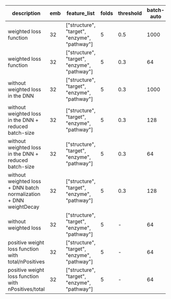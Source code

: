 | description | emb | feature_list | folds | threshold | batch-auto | batch-model | epoch-auto | epoch-model | dropout | LR | accuracy | auc | f1 | aupr | recall | specificity | precision | 
|-------------|-----|--------------|-------|-----------|------------|---|----------|------------|-------------|---------|----------|-----|----|--|--|--|--|
| weighted loss function | 32 | ["structure", "target", "enzyme", "pathway"] | 5 | 0.5 | 1000 | 1000 | 10 | 10 | 0.4 | 0.001 | 12% | 51% | - |
| weighted loss function | 32 | ["structure", "target", "enzyme", "pathway"] | 5 | 0.3 | 64 | 64 | 1000 | 1000 | 0.4 | 0.001 |11% | 47% | - |
| without weighted loss in the DNN | 32 | ["structure", "target", "enzyme", "pathway"] | 5 | 0.3 | 1000 | 1000 | 10 | 10 | 0.4 | 0.001 |88% | 56% | - |
| without weighted loss in the DNN + reduced batch-size | 32 | ["structure", "target", "enzyme", "pathway"] | 5 | 0.3 | 128 | 128 | 10 | 10 | 0.4 | 0.001 |86% | 58% | - |
| without weighted loss in the DNN + reduced batch-size | 32 | ["structure", "target", "enzyme", "pathway"] | 5 | 0.3 | 64 | 64 | 10 | 10 | 0.4 | 0.001 |88% | 59% | - |
| without weighted loss + DNN batch normalization + DNN weightDecay | 32 | ["structure", "target", "enzyme", "pathway"] | 5 | 0.3 | 128 | 128 | 10 | 10 | 0.4 |0.001 | 11% | 50% | - |
| without weighted loss | 32 | ["structure", "target", "enzyme", "pathway"] | 5 | - | 64 | 64 | 10 | 10 | 0.4 | 0.001 | 48.5% | 58% | 23% | 31% | 67% | 46% | 13%
| positive weight loss function with total/nPositives | 32 | ["structure", "target", "enzyme", "pathway"] | 5 | - | 64 | 64 | 10 | 10 | 0.4 | 0.001 | 37.8% | 55.2% | 22.1% | 26.9% | 75% | 33% | 13.3%
| positive weight loss function with nPositives/total | 32 |["structure", "target", "enzyme", "pathway"] | 5 | - | 64 | 64 | 10 | 10 | 0.4 | 0.001 |